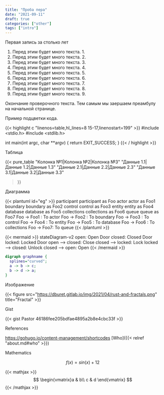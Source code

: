 ```yaml
---
title: "Проба пера"
date: "2021-09-11"
draft: true
categories: ["other"]
tags: ["intro"]
---
```


Первая запись за столько лет

1. Перед этим будет много текста. 1.
2. Перед этим будет много текста. 2.
3. Перед этим будет много текста. 3.
4. Перед этим будет много текста. 4.
5. Перед этим будет много текста. 5.
6. Перед этим будет много текста. 6.
7. Перед этим будет много текста. 7.
8. Перед этим будет много текста. 8.
9. Перед этим будет много текста. 9.

Окончание проверочного текста. Тем самым мы заершаем преамбулу на начальной странице.

Пример подцветки кода.

{{< highlight c "linenos=table,hl_lines=8 15-17,linenostart=199" >}}
#include <stdio.h>
#include <stdlib.h>

int main(int argc, char **argv) {
  return EXIT_SUCCESS;
}
{{< / highlight >}}

Таблица

{{< pure_table
  "Колонка №1|Колонка №2|Колонка №3"
  "Данные 1.1|Данные 1.2|Данные 1.3"
  "Данные 2.1|Данные 2.2|Данные 2.3"
  "Данные 3.1|Данные 3.2|Данные 3.3"
>}}

Диаграмма

{{< plantuml id="eg" >}}
participant participant as Foo
actor       actor       as Foo1
boundary    boundary    as Foo2
control     control     as Foo3
entity      entity      as Foo4
database    database    as Foo5
collections collections as Foo6
queue       queue       as Foo7
Foo -> Foo1 : To actor 
Foo -> Foo2 : To boundary
Foo -> Foo3 : To control
Foo -> Foo4 : To entity
Foo -> Foo5 : To database
Foo -> Foo6 : To collections
Foo -> Foo7: To queue
{{< /plantuml >}}

{{< mermaid >}}
stateDiagram-v2
  open: Open Door
  closed: Closed Door
  locked: Locked Door
  open   --> closed: Close
  closed --> locked: Lock
  locked --> closed: Unlock
  closed --> open: Open
{{< /mermaid >}}

```dot {style=xkcd}
digraph graphname {
  splines="curved";
  a -> b -> c;
  b -> d -> a;
}
```

Изображение

{{< figure src="https://dburet.gitlab.io/img/2021/04/rust-and-fractals.png" title="Fractal" >}}

Gist

{{< gist Pastor 46186fee205bdfae4895a2b8e4cbc33f >}}

References

https://gohugo.io/content-management/shortcodes
[Who]({{< relref "about.md#who" >}})

Mathematics

$$f(x) = sin(x) + 12$$

{{< mathjax >}}
$$
\begin{vmatrix}a & b\\
c & d
\end{vmatrix}
$$
{{< /mathjax >}}
